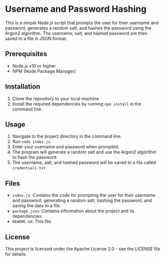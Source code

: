 # Username and Password Hashing

This is a simple Node.js script that prompts the user for their username and password, generates a random salt, and hashes the password using the Argon2 algorithm. The username, salt, and hashed password are then saved to a file in JSON format.

## Prerequisites

- Node.js v10 or higher
- NPM (Node Package Manager)

## Installation

1. Clone the repository to your local machine.
2. Install the required dependencies by running `npm install` in the command line.

## Usage

1. Navigate to the project directory in the command line.
2. Run `node index.js`.
3. Enter your username and password when prompted.
4. The program will generate a random salt and use the Argon2 algorithm to hash the password.
5. The username, salt, and hashed password will be saved to a file called `credentials.txt`.

## Files

- `index.js`: Contains the code for prompting the user for their username and password, generating a random salt, hashing the password, and saving the data to a file.
- `package.json`: Contains information about the project and its dependencies.
- `README.md`: This file.

## License

This project is licensed under the Apache License 2.0 - see the LICENSE file for details.
